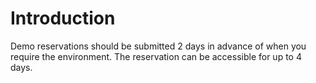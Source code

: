 # Introduction
Demo reservations should be submitted 2 days in advance of when you require the environment. The reservation can be accessible for up to 4 days.
